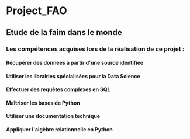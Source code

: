 # Project_FAO
## Etude de la faim dans le monde

### Les compétences acquises lors de la réalisation de ce projet :
#### Récupérer des données à partir d'une source identifiée 
#### Utiliser les librairies spécialisées pour la Data Science
#### Effectuer des requêtes complexes en SQL
#### Maîtriser les bases de Python
#### Utiliser une documentation technique
#### Appliquer l'algèbre relationnelle en Python

